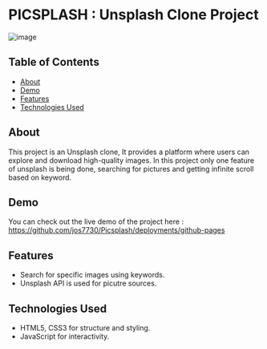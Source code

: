 # PICSPLASH : Unsplash Clone Project


![image](https://github.com/jos7730/Picsplash/assets/86916920/64cd494e-90ab-41bc-9288-5aaefa2d9cae)




## Table of Contents

- [About](#about)
- [Demo](#demo)
- [Features](#features)
- [Technologies Used](#technologies-used)

## About

This project is an Unsplash clone,  It provides a platform where users can explore and download high-quality images. In this project only one feature of unsplash is being done, searching for pictures and getting infinite scroll based on keyword.

## Demo

You can check out the live demo of the project here : https://github.com/jos7730/Picsplash/deployments/github-pages

## Features

- Search for specific images using keywords.
- Unsplash API is used for picutre sources.

## Technologies Used

- HTML5, CSS3 for structure and styling.
- JavaScript for interactivity.




